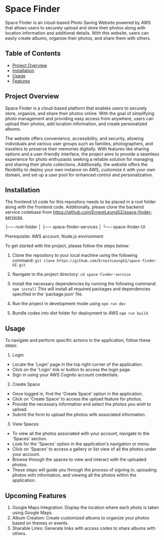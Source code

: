 # Space Finder

Space Finder is an cloud-based Photo Saving Website powered by AWS that allows users to securely upload and store their photos along with location information and additional details. With this website, users can easily create albums, organize their photos, and share them with others.

## Table of Contents

-   [Project Overview](#project-overview)
-   [Installation](#installation)
-   [Usage](#usage)
-   [Features](#features)

## Project Overview

Space Finder is a cloud-based platform that enables users to securely store, organize, and share their photos online. With the goal of simplifying photo management and providing easy access from anywhere, users can upload their photos, add location information, and create personalized albums.

The website offers convenience, accessibility, and security, allowing individuals and various user groups such as families, photographers, and travelers to preserve their memories digitally. With features like sharing options and a user-friendly interface, the project aims to provide a seamless experience for photo enthusiasts seeking a reliable solution for managing and sharing their photo collections. Additionally, the website offers the flexibility to deploy your own instance on AWS, customize it with your own domain, and set up a user pool for enhanced control and personalization.

## Installation

The frontend UI code for this repository needs to be placed in a root folder along with the frontend code. Additionally, please clone the backend service codebase from https://github.com/ErnestLeung52/space-finder-services.

├── root-folder
│ ├── space-finder-services
│ └── space-finder-UI

Prerequisite: AWS account, Node.js environment

To get started with the project, please follow the steps below:

1. Clone the repository to your local machine using the following command:
   `git clone https://github.com/ErnestLeung52/space-finder-UI.git`

2. Navigate to the project directory:
   `cd space-finder-service`

3. Install the necessary dependencies by running the following command:
   `npm install`
   This will install all required packages and dependencies specified in the 'package.json' file.

4. Run the project in development mode using
   `npm run dev`

5. Bundle codes into dist folder for deployment to AWS
   `npm run build`

## Usage

To navigate and perform specific actions in the application, follow these steps:

1. Login

-   Locate the 'Login' page in the top right corner of the application.
-   Click on the 'Login' link or button to access the login page.
-   Sign in using your AWS Cognito account credentials.

2. Create Space

-   Once logged in, find the 'Create Space' option in the application.
-   Click on 'Create Space' to access the upload feature for photos.
-   Provide the necessary information and select the photos you wish to upload.
-   Submit the form to upload the photos with associated information.

3. View Spaces

-   To view all the photos associated with your account, navigate to the 'Spaces' section.
-   Look for the 'Spaces' option in the application's navigation or menu.
-   Click on 'Spaces' to access a gallery or list view of all the photos under your account.
-   Browse through the spaces to view and interact with the uploaded photos.
-   These steps will guide you through the process of signing in, uploading photos with information, and viewing all the photos within the application.

## Upcoming Features

1. Google Maps Integration: Display the location where each photo is taken using Google Maps.
2. Album Creation: Create customized albums to organize your photos based on themes or events.
3. Sharable Links: Generate links with access codes to share albums with others.
